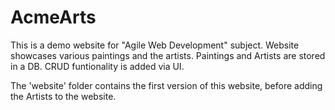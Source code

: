 # AcmeArts

This is a demo website for "Agile Web Development" subject.
Website showcases various paintings and the artists. Paintings and Artists are stored in a DB.
CRUD funtionality is added via UI.

The 'website' folder contains the first version of this website, before adding the Artists to the website.
